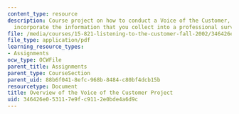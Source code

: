 ```yaml
---
content_type: resource
description: Course project on how to conduct a Voice of the Customer, and how to
  incorporate the information that you collect into a professional survey.
file: /media/courses/15-821-listening-to-the-customer-fall-2002/346426e053117e9fc9112e0bde4a6d9c_assignment_12.pdf
file_type: application/pdf
learning_resource_types:
- Assignments
ocw_type: OCWFile
parent_title: Assignments
parent_type: CourseSection
parent_uid: 88b6f041-8efc-968b-8484-c80bf4dcb15b
resourcetype: Document
title: Overview of the Voice of the Customer Project
uid: 346426e0-5311-7e9f-c911-2e0bde4a6d9c
---
```

